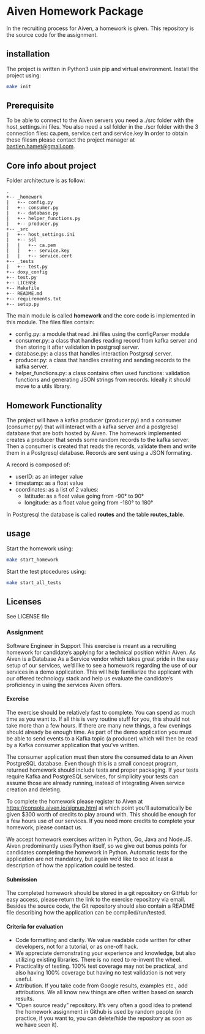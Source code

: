 # Aiven Homework Package
In the recruiting process for Aiven, a homework is given. This repository is the source code for the assignment. 

## installation
The project is written in Python3 usin pip and virtual environment. Install the project using:
```bash
make init
```

## Prerequisite
To be able to connect to the Aiven servers you need a ./src folder with the host\_settings.ini files. You also need a ssl folder in the ./scr folder with the 3 connection files: ca.pem, service.cert and service.key
In order to obtain these filesm please contact the project manager at bastien.hamet@gmail.com.

## Core info about project
Folder architecture is as follow:

```
.
+-- _homework
|   +-- config.py
|   +-- consumer.py
|   +-- database.py
|   +-- helper_functions.py
|   +-- producer.py
+-- _src
|   +-- host_settings.ini
|   +-- ssl
|   |	+-- ca.pem
|   |	+-- service.key
|   |	+-- service.cert
+-- _tests
|   +-- test.py
+-- doxy_config
+-- test.py
+-- LICENSE
+-- Makefile
+-- README.md
+-- requirements.txt
+-- setup.py
```
The main module is called **homework** and the core code is implemented in this module. The files files contain:
* config.py: a module that read .ini files using the configParser module
* consumer.py: a class that handles reading record from kafka server and then storing it after validation in postgrsql server.
* database.py: a class that handles interaction Postgrsql server.
* producer.py: a class that handles creating and sending records to the kafka server.
* helper\_functions.py: a class contains often used functions: validation functions and generating JSON strings from records. Ideally it should move to a utils library.

## Homework Functionality

The project will have a kafka producer (producer.py) and a consumer (consumer.py) that will interact with a kafka server and a postgresql database that are both hosted by Aiven. The homework implemented creates a producer that sends some random records to the kafka server. Then a consumer is created that reads the records, validate them and write them in a Postgresql database. Records are sent using a JSON formating.

A record is composed of:
* userID: as an integer value
* timestamp: as a float value
* coordinates: as a list of 2 values:
	* latitude: as a float value going from -90° to 90°
 	* longitude: as a float value going from -180° to 180°

In Postgresql the database is called **routes** and the table **routes\_table**. 

## usage
Start the homework using:
```bash
make start_homework
```

Start the test ptocedures using:
```bash
make start_all_tests
```

## Licenses
See LICENSE file

### Assignment
Software Engineer in Support
This exercise is meant as a recruiting homework for candidate’s applying for a technical position within Aiven. As Aiven is a Database As a Service vendor which takes great pride in the easy setup of our services, we’d like to see a homework regarding the use of our services in a demo application. This will help familiarize the applicant with our offered technology stack and help us evaluate the candidate’s proficiency in using the services Aiven offers.

#### Exercise

The exercise should be relatively fast to complete. You can spend as much time as you want to. If all this is very routine stuff for you, this should not take more than a few hours. If there are many new things, a few evenings should already be enough time.
As part of the demo application you must be able to send events to a Kafka topic (a producer) which will then be read by a Kafka consumer application that you’ve written.

The consumer application must then store the consumed data to an Aiven PostgreSQL database.
Even though this is a small concept program, returned homework should include tests and proper packaging. If your tests require Kafka and PostgreSQL services, for simplicity your tests can assume those are already running, instead of integrating Aiven service creation and deleting.

To complete the homework please register to Aiven at https://console.aiven.io/signup.html at which point you’ll automatically be given $300 worth of credits to play around with. This should be enough for a few hours use of our services. If you need more credits to complete your homework, please contact us.

We accept homework exercises written in Python, Go, Java and Node.JS. Aiven predominantly uses Python itself, so we give out bonus points for candidates completing the homework in Python.
Automatic tests for the application are not mandatory, but again we’d like to see at least a description of how the application could be tested.

#### Submission 

The completed homework should be stored in a git repository on GitHub for easy access, please return the link to the exercise repository via email.
Besides the source code, the Git repository should also contain a README file describing how the application can be compiled/run/tested.

#### Criteria for evaluation 
* Code formatting and clarity. We value readable code written for other developers, not for a tutorial, or as one-off hack.
* We appreciate demonstrating your experience and knowledge, but also utilizing existing libraries. There is no need to re-invent the wheel.
* Practicality of testing. 100% test coverage may not be practical, and also having 100% coverage but having no test validation is not very useful.
* Attribution. If you take code from Google results, examples etc., add attributions. We all know new things are often written based on search results.
* “Open source ready” repository. It’s very often a good idea to pretend the homework assignment in Github is used by random people (in practice, if you want to, you can delete/hide the repository as soon as we have seen it).
